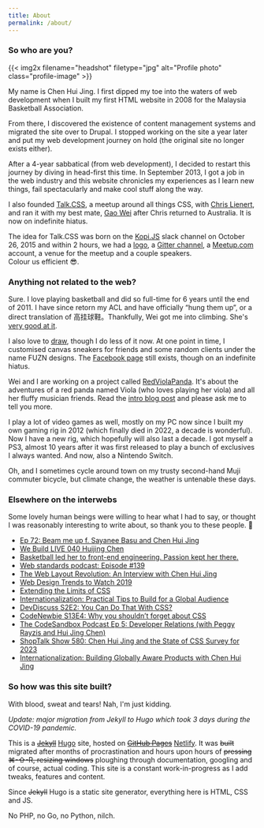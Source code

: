 ```yaml
---
title: About
permalink: /about/
---
```


### So who are you?

{{< img2x filename="headshot" filetype="jpg" alt="Profile photo" class="profile-image" >}}

My name is Chen Hui Jing. I first dipped my toe into the waters of web development when I built my first HTML website in 2008 for the Malaysia Basketball Association.

From there, I discovered the existence of content management systems and migrated the site over to Drupal. I stopped working on the site a year later and put my web development journey on hold (the original site no longer exists either).

After a 4-year sabbatical (from web development), I decided to restart this journey by diving in head-first this time. In September 2013, I got a job in the web industry and this website chronicles my experiences as I learn new things, fail spectacularly and make cool stuff along the way.

I also founded [Talk.CSS](https://singaporecss.github.io), a meetup around all things CSS, with [Chris Lienert](https://twitter.com/cliener), and ran it with my best mate, [Gao Wei](https://twitter.com/wgao19) after Chris returned to Australia. It is now on indefinite hiatus.

The idea for Talk.CSS was born on the [Kopi.JS](http://kopijs.org/) slack channel on October 26, 2015 and within 2 hours, we had a [logo](https://github.com/Singapore-CSS/logo), a [Gitter channel](https://gitter.im/Singapore-CSS/discussions), a [Meetup.com](http://www.meetup.com/Singapore-CSS/) account, a venue for the meetup and a couple speakers.  
Colour us efficient <span class="emoji" role="img" tabindex="0" aria-label="smiling face with sunglasses">&#x1F60E;</span>.

### Anything not related to the web?

Sure. I love playing basketball and did so full-time for 6 years until the end of 2011. I have since retorn my ACL and have officially “hung them up”, or a direct translation of 高挂球鞋。Thankfully, Wei got me into climbing. She's [very good at it](https://instagram.com/_weiclimbs).

I also love to [draw](http://cyern.deviantart.com), though I do less of it now. At one point in time, I customised canvas sneakers for friends and some random clients under the name FUZN designs. The [Facebook page](https://www.facebook.com/fuzndesigns?fref=ts) still exists, though on an indefinite hiatus.

Wei and I are working on a project called [RedViolaPanda](https://redviolapanda.com/). It's about the adventures of a red panda named Viola (who loves playing her viola) and all her fluffy musician friends. Read the [intro blog post](/blog/what-is-redviolapanda) and please ask me to tell you more.

I play a lot of video games as well, mostly on my PC now since I built my own gaming rig in 2012 (which finally died in 2022, a decade is wonderful). Now I have a new rig, which hopefully will also last a decade. I got myself a PS3, almost 10 years after it was first released to play a bunch of exclusives I always wanted. And now, also a Nintendo Switch.

Oh, and I sometimes cycle around town on my trusty second-hand Muji commuter bicycle, but climate change, the weather is untenable these days.

### Elsewhere on the interwebs

<p class="no-margin">Some lovely human beings were willing to hear what I had to say, or thought I was reasonably interesting to write about, so thank you to these people. <span class="emoji" role="img" tabindex="0" aria-label="hugging face">&#x1F917;</span></p>

<ul>
  <li class="no-margin"><a href="https://web.archive.org/web/20170105035545/http://www.tomboy-tarts.com/tomboy-tirade-ep-72-comedy-podcast-beam-me-up-f-sayanee-basu-and-chen-huijing/">Ep 72: Beam me up f. Sayanee Basu and Chen Hui Jing</a></li>
  <li class="no-margin"><a href="https://web.archive.org/web/20170105040057/https://live.webuild.sg/040-huijing-chen/">We Build LIVE 040 Huijing Chen</a></li>
  <li class="no-margin"><a href="https://www.techinasia.com/talk/developer-spotlight-chen-huijing">Basketball led her to front-end engineering. Passion kept her there.</a></li>
  <li class="no-margin"><a href="https://youtu.be/aZP_ZigqM1k">Web standards podcast: Episode #139</a></li>
  <li class="no-margin"><a href="https://mediatemple.net/blog/tips/the-web-layout-revolution-with-css/">The Web Layout Revolution: An Interview with Chen Hui Jing</a></li>
  <li class="no-margin"><a href="https://www.shopify.com/partners/blog/web-design-trends#2019">Web Design Trends to Watch 2019</a></li>
  <li class="no-margin"><a href="https://www.welcometothejungle.com/en/articles/btc-css-limits">Extending the Limits of CSS</a></li>
  <li class="no-margin"><a href="https://www.shopify.com/partners/blog/internationalization">Internationalization: Practical Tips to Build for a Global Audience</a></li>
  <li class="no-margin"><a href="https://dev.to/devteam/devdiscuss-s2e2-you-can-do-that-with-css-3f9e">DevDiscuss S2E2: You Can Do That With CSS?</a></li>
  <li class="no-margin"><a href="https://www.codenewbie.org/podcast/why-you-shouldn-t-forget-about-css">CodeNewbie S13E4: Why you shouldn’t forget about CSS</a></li>
  <li class="no-margin"><a href="https://podcasts.apple.com/us/podcast/developer-relations-with-peggy-rayzis-and-hui-jing-chen/id1558498059?i=1000524055128">The CodeSandbox Podcast Ep 5: Developer Relations (with Peggy Rayzis and Hui Jing Chen)</a></li>
  <li class="no-margin"><a href="https://shoptalkshow.com/580/">ShopTalk Show 580: Chen Hui Jing and the State of CSS Survey for 2023</a></li>
  <li><a href="https://podcasts.apple.com/us/podcast/internationalization-building-globally-aware-products/id1643136476?i=1000644315975">Internationalization: Building Globally Aware Products with Chen Hui Jing</a></li>
</ul>

### So how was this site built?

With blood, sweat and tears! Nah, I'm just kidding.

_Update: major migration from Jekyll to Hugo which took 3 days during the COVID-19 pandemic._

This is a ~~[Jekyll](http://jekyllrb.com/)~~ [Hugo](https://gohugo.io/) site, hosted on ~~[GitHub Pages](https://pages.github.com/)~~ [Netlify](https://www.netlify.com/). It was ~~built~~ migrated after months of procrastination and hours upon hours of ~~pressing ⌘-⇧-R, resizing windows~~ ploughing through documentation, googling and of course, actual coding. This site is a constant work-in-progress as I add tweaks, features and content.

Since ~~Jekyll~~ Hugo is a static site generator, everything here is HTML, CSS and JS.

No PHP, no Go, no Python, nilch.
